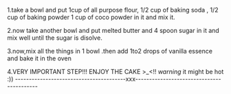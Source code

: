 1.take a bowl and put 1cup of all purpose flour,
 1/2 cup of baking soda , 1/2 cup of baking powder 1 cup of coco powder in it and mix it.

 2.now take another bowl and put melted butter and 4 spoon sugar in it and mix well until the sugar is disolve.

 3.now,mix all the things in 1 bowl .then add 1to2 drops of vanilla essence
 and bake it in the oven

 4.VERY IMPORTANT STEP!!!
 ENJOY THE CAKE >_<!!
 *warning* it might be hot :))
----------------------------------------xxx------------------------------------------